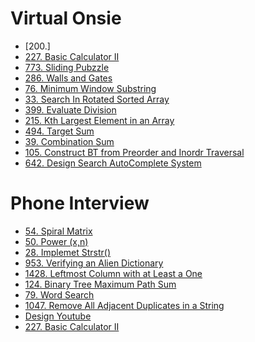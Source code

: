 # Virtual Onsie
- [200.]
- [227. Basic Calculator II](https://github.com/weltond/DataStructure/blob/master/LeetCode/string/227-Basic-Calculator-II.md)
- [773. Sliding Pubzzle](https://github.com/weltond/DataStructure/blob/master/LeetCode/BFS/773-sliding-puzzle.md)
- [286. Walls and Gates](https://github.com/weltond/DataStructure/blob/master/LeetCode/BFS/286-walls-and-gates.md)
- [76. Minimum Window Substring](https://github.com/weltond/DataStructure/blob/master/LeetCode/string/76-Minimum-Window-Substring.md)
- [33. Search In Rotated Sorted Array](https://github.com/weltond/DataStructure/blob/master/LeetCode/search/binarysearch/Lc33SearchInRotatedSortedArray.java)
- [399. Evaluate Division](https://github.com/weltond/DataStructure/blob/master/LeetCode/unionfind/399-Evaluate-Division.md)
- [215. Kth Largest Element in an Array](https://github.com/weltond/DataStructure/blob/master/LeetCode/heap/215-Kth-Largest-Element-In-Array.md)
- [494. Target Sum](https://github.com/weltond/DataStructure/blob/master/LeetCode/dp/494-target-sum.md)
- [39. Combination Sum](https://github.com/weltond/DataStructure/blob/master/LeetCode/backtracking/39-Combination-Sum.md)
- [105. Construct BT from Preorder and Inordr Traversal](https://github.com/weltond/DataStructure/blob/master/LeetCode/tree/Lc105ConstructBTfromPreAndInorder.java)
- [642. Design Search AutoComplete System](https://github.com/weltond/DataStructure/blob/master/LeetCode/trie/642-design-search-autocomplete-system.md)
# Phone Interview
- [54. Spiral Matrix](https://github.com/weltond/DataStructure/blob/master/LeetCode/array/54-Spiral-Matrix.md)
- [50. Power (x,n)](https://github.com/weltond/DataStructure/blob/master/LeetCode/search/binarysearch/Pow.java)
- [28. Implemet Strstr()](https://github.com/weltond/DataStructure/blob/master/LeetCode/string/Lc28ImplementStrStr.java)
- [953. Verifying an Alien Dictionary](https://github.com/weltond/DataStructure/blob/master/LeetCode/hashmap/953-Verifying-an-Alien-Dictionary.md)
- [1428. Leftmost Column with at Least a One]()
- [124. Binary Tree Maximum Path Sum](https://github.com/weltond/DataStructure/blob/master/LeetCode/tree/Lc124BinaryTreeMaxPathSum.java)
- [79. Word Search](https://github.com/weltond/DataStructure/blob/master/LeetCode/backtracking/Lc79WordSearch.java)
- [1047. Remove All Adjacent Duplicates in a String]()
- [Design Youtube]()
- [227. Basic Calculator II]()
